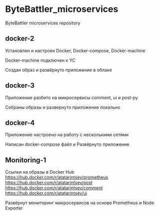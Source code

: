 # ByteBattler_microservices
ByteBattler microservices repository

## docker-2
Установлен и настроен Docker, Docker-compose, Docker-machine

Docker-machine подключен к YC

Создан образ и развёрнуто приложение в облаке

## docker-3
Приложение разбито на микросервисы comment, ui и post-py

Собраны образы и развернуто приложение локально

## docker-4
Приложение настроено на работу с несколькими сетями

Написан docker-compose файл и Развёрнуто приложение

## Monitoring-1

Ссылки на образы в Docker Hub
https://hub.docker.com/r/atatarintsev/prometheus
https://hub.docker.com/r/atatarintsev/post
https://hub.docker.com/r/atatarintsev/comment
https://hub.docker.com/r/atatarintsev/ui

Развёрнут мониторинг микросервисов на основе Prometheus и Node Exporter
